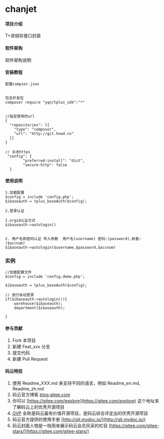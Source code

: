 # chanjet

#### 项目介绍
T+进销存接口封装

#### 软件架构
软件架构说明


#### 安装教程
    
    配置compser.json
    
    
    包含开发包
    composer require "yqn/tplus_sdk":"*"

    
    //指定使用的url
    {
      "repositories": [{
        "type": "composer",
        "url": "http://git.hnwd.cn"
      }]
    }

    // 关闭https
     "config": {
            "preferred-install": "dist",
            "secure-http": false
      }
#### 使用说明

    1.加载配置
    $config = include 'config.php';
    $ibaseauth = tplus_baseAuth($config);
    
    2.登录认证
     
    1.orgid认证方式
    $ibaseauth->autologin()
   
   
    2. 用户名和密码认证 传入参数  用户名(username) 密码:(password),帐套:($accnum)
    $ibaseauth->autologin($username,$password,$accnum)
   
### 实例


    //加载配置文件
    $config = include 'config.demo.php';
    
    $ibaseauth = tplus_baseAuth($config);
    
    // 进行自动登录
    if($ibaseauth->autologin()){
        warehouse($ibaseauth);
        department($ibaseauth);
    
    } 

    
#### 参与贡献

1. Fork 本项目
2. 新建 Feat_xxx 分支
3. 提交代码
4. 新建 Pull Request


#### 码云特技

1. 使用 Readme\_XXX.md 来支持不同的语言，例如 Readme\_en.md, Readme\_zh.md
2. 码云官方博客 [blog.gitee.com](https://blog.gitee.com)
3. 你可以 [https://gitee.com/explore](https://gitee.com/explore) 这个地址来了解码云上的优秀开源项目
4. [GVP](https://gitee.com/gvp) 全称是码云最有价值开源项目，是码云综合评定出的优秀开源项目
5. 码云官方提供的使用手册 [http://git.mydoc.io/](http://git.mydoc.io/)
6. 码云封面人物是一档用来展示码云会员风采的栏目 [https://gitee.com/gitee-stars/](https://gitee.com/gitee-stars/)
